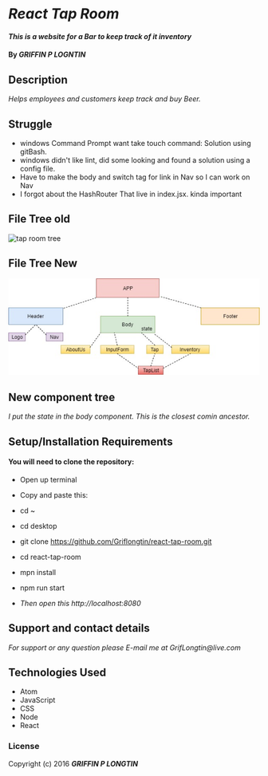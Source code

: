 # _React Tap Room_

#### _This is a website for a Bar to keep track of it inventory_

#### By _**GRIFFIN P LOGNTIN**_

## Description

_Helps employees and customers keep track and buy Beer._

## Struggle

* windows Command Prompt want take touch command: Solution using gitBash.
* windows didn't like lint, did some looking and found a solution using a config file.
* Have to make the body and switch tag for link in Nav so I can work on Nav
* I forgot about the HashRouter That live in index.jsx. kinda important

## File Tree old
![tap room tree](/src/Assets/tap-room-tree.jpg)

## File Tree New
![tap room tree](/src/Assets/react-taps-tree.jpg)

## New component tree

_I put the state in the body component. This is the closest comin ancestor._

## Setup/Installation Requirements

#### You will need to clone the repository:

* Open up terminal
* Copy and paste this:
* cd ~
* cd desktop
* git clone https://github.com/Griflongtin/react-tap-room.git
* cd react-tap-room
* mpn install
* npm run start

* _Then open this http://localhost:8080_

## Support and contact details

_For support or any question please E-mail me at GrifLongtin@live.com_

## Technologies Used

  * Atom
  * JavaScript
  * CSS
  * Node
  * React

### License

Copyright (c) 2016 **_GRIFFIN P LONGTIN_**
